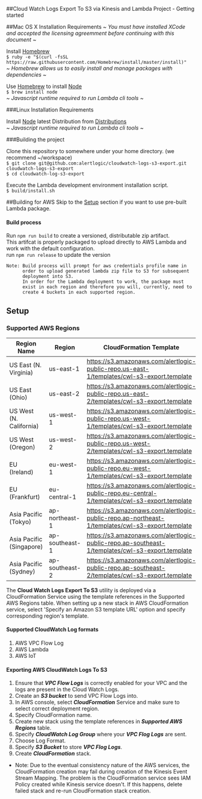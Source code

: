 ##Cloud Watch Logs Export To S3 via Kinesis and Lambda Project - Getting started  

##Mac OS X  Installation Requirements
*~ You must have installed XCode and accepted the licensing agreemment before continuing with this document ~*  

Install [Homebrew](http://brew.sh/)  
```$ ruby -e "$(curl -fsSL https://raw.githubusercontent.com/Homebrew/install/master/install)"```  
*~ Homebrew allows us to easily install and manage packages with dependencies ~*  

Use [Homebrew](http://brew.sh/) to install [Node](http://nodejs.org/)  
```$ brew install node```  
*~ Javascript runtime required to run Lambda cli tools ~*  

###Linux Installation Requirements

Install [Node](http://nodejs.org/) latest Distribution from [Distributions](https://nodejs.org/dist/v4.1.1/)  
*~ Javascript runtime required to run Lambda cli tools ~*  

###Building the project

Clone this repository to somewhere under your home directory.  (we recommend ~/workspace)  
```$ git clone git@github.com:alertlogic/cloudwatch-logs-s3-export.git cloudwatch-logs-s3-export```  
```$ cd cloudwatch-log-s3-export```  

Execute the Lambda development environment installation script.  
```$ build/install.sh```

##Building for AWS
Skip to the [Setup](#setup) section if you want to use pre-built Lambda package.
#### Build process
Run ```npm run build``` to create a versioned, distributable zip artifact.  
This artifcat is properly packaged to upload directly to AWS Lambda and work with the default configuration.  
run ```npm run release``` to update the version  

    Note: Build process will prompt for aws credentials profile name in 
          order to upload generated lambda zip file to S3 for subsequent 
          deployment into S3.
          In order for the Lambda deployment to work, the package must
          exist in each region and therefore you will, currently, need to
          create 4 buckets in each supported region.
          
## Setup

### Supported AWS Regions
  Region Name             | Region           | CloudFormation Template
 -------------------------| -----------------| -----------------
 US East (N. Virginia)    | us-east-1        | https://s3.amazonaws.com/alertlogic-public-repo.us-east-1/templates/cwl-s3-export.template
 US East (Ohio)           | us-east-2        | https://s3.amazonaws.com/alertlogic-public-repo.us-east-2/templates/cwl-s3-export.template
 US West (N. California)  | us-west-1        | https://s3.amazonaws.com/alertlogic-public-repo.us-west-1/templates/cwl-s3-export.template
 US West (Oregon)         | us-west-2        | https://s3.amazonaws.com/alertlogic-public-repo.us-west-2/templates/cwl-s3-export.template
 EU (Ireland)			  | eu-west-1        | https://s3.amazonaws.com/alertlogic-public-repo.eu-west-1/templates/cwl-s3-export.template
 EU (Frankfurt)           | eu-central-1     | https://s3.amazonaws.com/alertlogic-public-repo.eu-central-1/templates/cwl-s3-export.template
 Asia Pacific (Tokyo)     | ap-northeast-1   | https://s3.amazonaws.com/alertlogic-public-repo.ap-northeast-1/templates/cwl-s3-export.template
 Asia Pacific (Singapore) | ap-southeast-1   | https://s3.amazonaws.com/alertlogic-public-repo.ap-southeast-1/templates/cwl-s3-export.template
 Asia Pacific (Sydney)    | ap-southeast-2   | https://s3.amazonaws.com/alertlogic-public-repo.ap-southeast-2/templates/cwl-s3-export.template

 

The **Cloud Watch Logs Export To S3** utility is deployed via a CloudFormation Service using the template references in the Supported AWS Regions table. When setting up a new stack in AWS CloudFormation service, select 'Specify an Amazon S3 template URL' option and specify corresponding region's template. 

#### Supported CloudWatch Log formats
1. AWS VPC Flow Log
2. AWS Lambda
3. AWS IoT

#### Exporting AWS CloudWatch Logs To S3
1. Ensure that ***VPC Flow Logs*** is correctly enabled for your VPC and the logs are present in the Cloud Watch Logs.
2. Create an ***S3 bucket*** to send VPC Flow Logs into.
3. In AWS console, select ***CloudFormation*** Service and make sure to select correct deployment region.
4. Specify CloudFormation name.
5. Create new stack using the template references in ***Supported AWS Regions*** table.
6. Specify ***CloudWatch Log Group*** where your ***VPC Flog Logs*** are sent.
7. Choose Log Format.
8. Specify ***S3 Bucket*** to store ***VPC Flog Logs***.
9. Create ***CloudFormation*** stack.

-
    Note: Due to the eventual consistency nature of the AWS services, the
    CloudFormation creation may fail during creation of the Kinesis Event
    Stream Mapping. The problem is the CloudFormation service sees IAM
    Policy created while Kinesis service doesn't. If this happens, delete
    failed stack and re-run CloudFormation stack creation.


